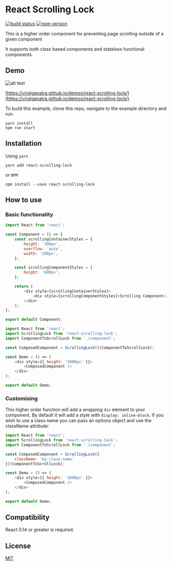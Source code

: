# React Scrolling Lock

[![build status](https://img.shields.io/travis/viralganatra/react-scrolling-lock/master.svg?style=flat-square)](https://travis-ci.org/viralganatra/react-clickoutside)
[![npm version](https://img.shields.io/npm/v/react-scrolling-lock.svg?style=flat-square)](https://www.npmjs.com/package/react-scrolling-lock)

This is a higher order component for preventing page scrolling outside of a given component

It supports both class based components and stateless functional components.

## Demo

![alt text](example/demo.gif "Demo")

[https://viralganatra.github.io/demos/react-scrolling-lock/](https://viralganatra.github.io/demos/react-scrolling-lock/)

To build this example, clone this repo, navigate to the example directory and run:

````
yarn install
npm run start
````


## Installation

Using `yarn`

```
yarn add react-scrolling-lock
```

or `NPM`

````
npm install --save react-scrolling-lock
````

## How to use

### Basic functionality

````js
import React from 'react';

const Component = () => {
    const scrollingContainerStyles = {
        height: '300px',
        overflow: 'auto',
        width: '200px',
    };

    const scrollingComponentStyles = {
        height: '600px',
    };

    return (
        <div style={scrollingContainerStyles}>
            <div style={scrollingComponentStyles}>Scrolling Component</div>
        </div>
    );
};

export default Component;
````

````js
import React from 'react';
import ScrollingLock from 'react-scrolling-lock';
import ComponentToScrollLock from './component';

const ComposedComponent = ScrollingLock()(ComponentToScrollLock);

const Demo = () => (
    <div style={{ height: '3000px' }}>
        <ComposedComponent />
    </div>
);

export default Demo;
````

### Customising

This higher order function will add a wrapping `div` element to your component. By default it will add a style with `display: inline-block`. If you wish to use a class name you can pass an options object and use the className attribute:

````js
import React from 'react';
import ScrollingLock from 'react-scrolling-lock';
import ComponentToScrollLock from './component';

const ComposedComponent = ScrollingLock({
    className: 'my-class-name'
})(ComponentToScrollLock);

const Demo = () => (
    <div style={{ height: '3000px' }}>
        <ComposedComponent />
    </div>
);

export default Demo;
````

## Compatibility

React 0.14 or greater is required.

## License

[MIT](LICENSE)